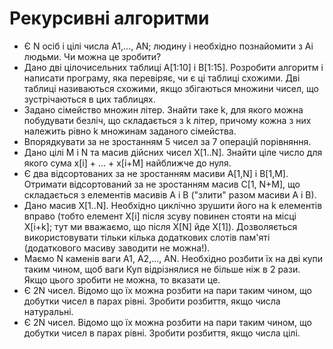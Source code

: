 # Рекурсивні алгоритми

- Є N осіб і цілі числа А1,..., AN; людину i необхідно познайомити з Аi людьми. Чи можна це зробити?
- Дано дві цілочисельних таблиці A[1:10] і В[1:15]. Розробити алгоритм і написати програму, яка перевіряє, чи є ці таблиці схожими. Дві таблиці називаються схожими, якщо збігаються множини чисел, що зустрічаються в цих таблицях.
- Задано сімейство множин літер. Знайти таке k, для якого можна побудувати безліч, що складається з k літер, причому кожна з них належить рівно k множинам заданого сімейства.
- Впорядкувати за не зростанням 5 чисел за 7 операцій порівняння.
- Дано цілі M і N та масив дійсних чисел X[1..N]. Знайти ціле число для якого сума x[i] + ... + x[i+M] найближче до нуля.
- Є два відсортованих за не зростанням масиви A[1,N] і B[1,M]. Отримати відсортований за не зростанням масив C[1, N+M], що складається з елементів масивів A і B ("злити" разом масиви A і B).
- Дано масив X[1..N]. Необхідно циклічно зрушити його на k елементів вправо (тобто елемент X[i] після зсуву повинен стояти на місці X[i+k]; тут ми вважаємо, що після X[N] йде X[1]). Дозволяється використовувати тільки кілька додаткових слотів пам'яті (додаткового масиву заводити не можна!).
- Маємо N каменів ваги A1, A2,..., АN. Необхідно розбити їх на дві купи таким чином, щоб ваги Куп відрізнялися не більше ніж в 2 рази. Якщо цього зробити не можна, то вказати це.
- Є 2N чисел. Відомо що їх можна розбити на пари таким чином, що добутки чисел в парах рівні. Зробити розбиття, якщо числа натуральні.
- Є 2N чисел. Відомо що їх можна розбити на пари таким чином, що добутки чисел в парах рівні. Зробити розбиття, якщо числа цілі.
